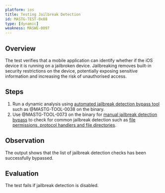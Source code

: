 ```yaml
---
platform: ios
title: Testing Jailbreak Detection
id: MASTG-TEST-0x88
type: [dynamic]
weakness: MASWE-0097
---
```


## Overview

The test verifies that a mobile application can identify whether if the iOS device it is running on a jailbroken device. Jailbreaking removes built-in security restrictions on the device, potentially exposing sensitive information and increasing the risk of unauthorised access.

## Steps

1. Run a dynamic analysis using [automated jailbreak detection bypass tool](../../../Document/0x06j-Testing-Resiliency-Against-Reverse-Engineering.md#automated-jailbreak-detection-bypass) such as @MASTG-TOOL-0038 on the binary.
2. Use @MASTG-TOOL-0073 on the binary for [manual jailbreak detection bypass](../../../Document/0x06j-Testing-Resiliency-Against-Reverse-Engineering.md#manual-jailbreak-detection-bypass) to check for common jailbreak detection such as [file permissions, protocol handlers and file directories](../../../Document/0x06j-Testing-Resiliency-Against-Reverse-Engineering.md#common-jailbreak-detection-checks).

## Observation

The output shows that the list of jailbreak detection checks has been successfully bypassed.

## Evaluation

The test fails if jailbreak detection is disabled.
